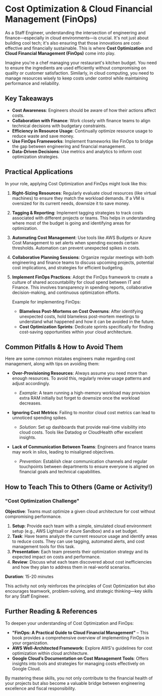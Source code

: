 # Cost Optimization & Cloud Financial Management (FinOps)

As a Staff Engineer, understanding the intersection of engineering and finance—especially in cloud environments—is crucial. It's not just about building cool tech; it's also ensuring that those innovations are cost-effective and financially sustainable. This is where **Cost Optimization** and **Cloud Financial Management (FinOps)** come into play.

Imagine you're a chef managing your restaurant's kitchen budget. You need to ensure the ingredients are used efficiently without compromising on quality or customer satisfaction. Similarly, in cloud computing, you need to manage resources wisely to keep costs under control while maintaining performance and reliability.

## Key Takeaways

- **Cost Awareness**: Engineers should be aware of how their actions affect costs.
- **Collaboration with Finance**: Work closely with finance teams to align technical decisions with budgetary constraints.
- **Efficiency in Resource Usage**: Continually optimize resource usage to reduce waste and save money.
- **Use FinOps Frameworks**: Implement frameworks like FinOps to bridge the gap between engineering and financial management.
- **Data-Driven Decisions**: Use metrics and analytics to inform cost optimization strategies.

## Practical Applications

In your role, applying Cost Optimization and FinOps might look like this:

1. **Right-Sizing Resources**: Regularly evaluate cloud resources (like virtual machines) to ensure they match the workload demands. If a VM is oversized for its current needs, downsize it to save money.
   
2. **Tagging & Reporting**: Implement tagging strategies to track costs associated with different projects or teams. This helps in understanding where most of the budget is going and identifying areas for optimization.

3. **Automating Cost Management**: Use tools like AWS Budgets or Azure Cost Management to set alerts when spending exceeds certain thresholds. Automation can prevent unexpected spikes in costs.

4. **Collaborative Planning Sessions**: Organize regular meetings with both engineering and finance teams to discuss upcoming projects, potential cost implications, and strategies for efficient budgeting.

5. **Implement FinOps Practices**: Adopt the FinOps framework to create a culture of shared accountability for cloud spend between IT and Finance. This involves transparency in spending reports, collaborative decision-making, and continuous optimization efforts.

   Example for implementing FinOps:
   
   - **Blameless Post-Mortems on Cost Overruns**: After identifying unexpected costs, hold blameless post-mortem meetings to understand what happened and how it can be avoided in the future.
   - **Cost Optimization Sprints**: Dedicate sprints specifically for finding cost-saving opportunities within your cloud architecture.

## Common Pitfalls & How to Avoid Them

Here are some common mistakes engineers make regarding cost management, along with tips on avoiding them:

- **Over-Provisioning Resources**: Always assume you need more than enough resources. To avoid this, regularly review usage patterns and adjust accordingly.
  
  - *Example*: A team running a high-memory workload may provision extra RAM initially but forget to downsize once the workload decreases.

- **Ignoring Cost Metrics**: Failing to monitor cloud cost metrics can lead to unnoticed spending spikes.

  - *Solution*: Set up dashboards that provide real-time visibility into cloud costs. Tools like Datadog or CloudHealth offer excellent insights.

- **Lack of Communication Between Teams**: Engineers and finance teams may work in silos, leading to misaligned objectives.

  - *Prevention*: Establish clear communication channels and regular touchpoints between departments to ensure everyone is aligned on financial goals and technical capabilities.

## How to Teach This to Others (Game or Activity!)

### "Cost Optimization Challenge"

**Objective**: Teams must optimize a given cloud architecture for cost without compromising performance.

1. **Setup**: Provide each team with a simple, simulated cloud environment setup (e.g., AWS Lightsail or Azure Sandbox) and a set budget.
2. **Task**: Have teams analyze the current resource usage and identify areas to reduce costs. They can use tagging, automated alerts, and cost management tools for this task.
3. **Presentation**: Each team presents their optimization strategy and its expected impact on costs and performance.
4. **Review**: Discuss what each team discovered about cost inefficiencies and how they plan to address them in real-world scenarios.

**Duration**: 15-20 minutes

This activity not only reinforces the principles of Cost Optimization but also encourages teamwork, problem-solving, and strategic thinking—key skills for any Staff Engineer.

## Further Reading & References

To deepen your understanding of Cost Optimization and FinOps:

- **"FinOps: A Practical Guide to Cloud Financial Management"** – This book provides a comprehensive overview of implementing FinOps in your organization.
- **AWS Well-Architected Framework**: Explore AWS's guidelines for cost optimization within cloud architecture.
- **Google Cloud’s Documentation on Cost Management Tools**: Offers insights into tools and strategies for managing costs effectively on Google Cloud.

By mastering these skills, you not only contribute to the financial health of your projects but also become a valuable bridge between engineering excellence and fiscal responsibility.